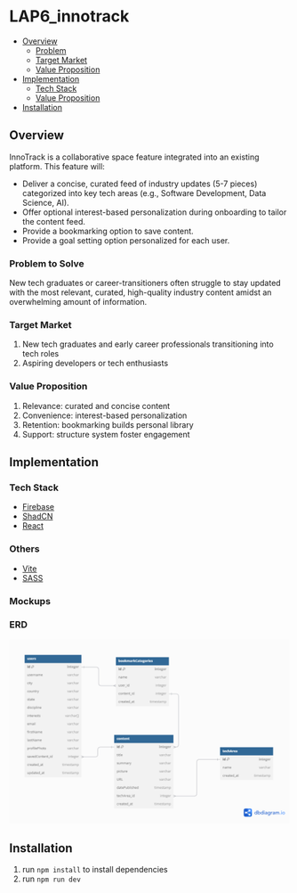 # LAP6_innotrack

- [Overview](#overview)
    - [Problem](#problem-to-solve)
    - [Target Market](#target-market)
    - [Value Proposition](#value-proposition)
- [Implementation](#implementation)
    - [Tech Stack](#tech-stack)
    - [Value Proposition](#value-proposition)
- [Installation](#installation)

## Overview
InnoTrack is a collaborative space feature integrated into an existing platform. This feature will:
- Deliver a concise, curated feed of industry updates (5-7 pieces) categorized into key tech areas (e.g., Software Development, Data Science, AI).
- Offer optional interest-based personalization during onboarding to tailor the content feed.
- Provide a bookmarking option to save content.
- Provide a goal setting option personalized for each user.

### Problem to Solve
New tech graduates or career-transitioners often struggle to stay updated with the most relevant, curated, high-quality industry content amidst an overwhelming amount of information.

### Target Market
1. New tech graduates and early career professionals transitioning into tech roles
2. Aspiring developers or tech enthusiasts

### Value Proposition
1. Relevance: curated and concise content 
2. Convenience: interest-based personalization
3. Retention: bookmarking builds personal library
4. Support: structure system foster engagement

## Implementation

### Tech Stack
- [Firebase](https://firebase.google.com/)
- [ShadCN](https://ui.shadcn.com/)
- [React](https://react.dev/)

### Others
- [Vite](https://vite.dev/)
- [SASS](https://sass-lang.com/)

### Mockups

### ERD
![InnoTrack ERD](public/readme/erd_velocity1.png)

## Installation
1. run `npm install` to install dependencies
2. run `npm run dev`